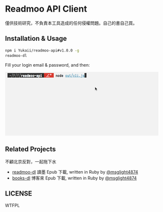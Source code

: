 # Readmoo API Client

僅供技術研究，不負責本工具造成的任何侵權問題。自己的書自己買。

## Installation & Usage

```bash
npm i Yukaii/readmoo-api#v1.0.0 -g
readmoo-dl
```

Fill your login email & password, and then:

![demo](docs/images/readmoo-api.gif)

## Related Projects

不顧北京反對，一起拖下水

- [readmoo-dl](https://github.com/msglight4874/readmoo-dl) 讀墨 Epub 下載, written in Ruby by [@msglight4874][1]
- [books-dl](https://github.com/msglight4874/books-dl) 博客來 Epub 下載, written in Ruby by [@msglight4874][1]

## LICENSE

WTFPL

[1]: https://github.com/msglight4874

